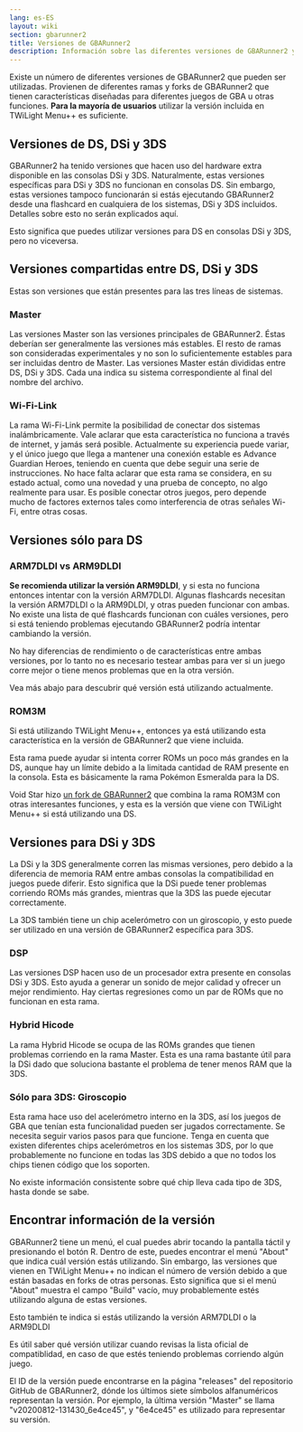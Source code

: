 ```yaml
---
lang: es-ES
layout: wiki
section: gbarunner2
title: Versiones de GBARunner2
description: Información sobre las diferentes versiones de GBARunner2 y sus usos
---
```



Existe un número de diferentes versiones de GBARunner2 que pueden ser utilizadas. Provienen de diferentes ramas y forks de GBARunner2 que tienen características diseñadas para diferentes juegos de GBA u otras funciones. **Para la mayoría de usuarios** utilizar la versión incluida en TWiLight Menu++ es suficiente.

## Versiones de DS, DSi y 3DS

GBARunner2 ha tenido versiones que hacen uso del hardware extra disponible en las consolas DSi y 3DS. Naturalmente, estas versiones específicas para DSi y 3DS no funcionan en consolas DS. Sin embargo, estas versiones tampoco funcionarán si estás ejecutando GBARunner2 desde una flashcard en cualquiera de los sistemas, DSi y 3DS incluidos. Detalles sobre esto no serán explicados aquí.

Esto significa que puedes utilizar versiones para DS en consolas DSi y 3DS, pero no viceversa.

## Versiones compartidas entre DS, DSi y 3DS

Estas son versiones que están presentes para las tres líneas de sistemas.

### Master

Las versiones Master son las versiones principales de GBARunner2. Éstas deberían ser generalmente las versiones más estables. El resto de ramas son consideradas experimentales y no son lo suficientemente estables para ser incluidas dentro de Master. Las versiones Master están divididas entre DS, DSi y 3DS. Cada una indica su sistema correspondiente al final del nombre del archivo.

### Wi-Fi-Link

La rama Wi-Fi-Link permite la posibilidad de conectar dos sistemas inalámbricamente. Vale aclarar que esta característica no funciona a través de internet, y jamás será posible. Actualmente su experiencia puede variar, y el único juego que llega a mantener una conexión estable es Advance Guardian Heroes, teniendo en cuenta que debe seguir una serie de instrucciones. No hace falta aclarar que esta rama se considera, en su estado actual, como una novedad y una prueba de concepto, no algo realmente para usar. Es posible conectar otros juegos, pero depende mucho de factores externos tales como interferencia de otras señales Wi-Fi, entre otras cosas.

## Versiones sólo para DS

### ARM7DLDI vs ARM9DLDI

**Se recomienda utilizar la versión ARM9DLDI**, y si esta no funciona entonces intentar con la versión ARM7DLDI. Algunas flashcards necesitan la versión ARM7DLDI o la ARM9DLDI, y otras pueden funcionar con ambas. No existe una lista de qué flashcards funcionan con cuáles versiones, pero si está teniendo problemas ejecutando GBARunner2 podría intentar cambiando la versión.

No hay diferencias de rendimiento o de características entre ambas versiones, por lo tanto no es necesario testear ambas para ver si un juego corre mejor o tiene menos problemas que en la otra versión.

Vea más abajo para descubrir qué versión está utilizando actualmente.

### ROM3M

Si está utilizando TWiLight Menu++, entonces ya está utilizando esta característica en la versión de GBARunner2 que viene incluida.

Esta rama puede ayudar si intenta correr ROMs un poco más grandes en la DS, aunque hay un límite debido a la limitada cantidad de RAM presente en la consola. Esta es básicamente la rama Pokémon Esmeralda para la DS.

Void Star hizo [un fork de GBARunner2](https://github.com/unresolvedsymbol/GBARunner2-DSL-Enhanced/releases) que combina la rama ROM3M con otras interesantes funciones, y esta es la versión que viene con TWiLight Menu++ si está utilizando una DS.

## Versiones para DSi y 3DS

La DSi y la 3DS generalmente corren las mismas versiones, pero debido a la diferencia de memoria RAM entre ambas consolas la compatibilidad en juegos puede diferir. Esto significa que la DSi puede tener problemas corriendo ROMs más grandes, mientras que la 3DS las puede ejecutar correctamente.

La 3DS también tiene un chip acelerómetro con un giroscopio, y esto puede ser utilizado en una versión de GBARunner2 específica para 3DS.

### DSP

Las versiones DSP hacen uso de un procesador extra presente en consolas DSi y 3DS. Esto ayuda a generar un sonido de mejor calidad y ofrecer un mejor rendimiento. Hay ciertas regresiones como un par de ROMs que no funcionan en esta rama.

### Hybrid Hicode

La rama Hybrid Hicode se ocupa de las ROMs grandes que tienen problemas corriendo en la rama Master. Esta es una rama bastante útil para la DSi dado que soluciona bastante el problema de tener menos RAM que la 3DS.

### Sólo para 3DS: Giroscopio

Esta rama hace uso del acelerómetro interno en la 3DS, así los juegos de GBA que tenían esta funcionalidad pueden ser jugados correctamente. Se necesita seguir varios pasos para que funcione. Tenga en cuenta que existen diferentes chips acelerómetros en los sistemas 3DS, por lo que probablemente no funcione en todas las 3DS debido a que no todos los chips tienen código que los soporten.

No existe información consistente sobre qué chip lleva cada tipo de 3DS, hasta donde se sabe.

## Encontrar información de la versión

GBARunner2 tiene un menú, el cual puedes abrir tocando la pantalla táctil y presionando el botón R. Dentro de este, puedes encontrar el menú "About" que indica cuál versión estás utilizando. Sin embargo, las versiones que vienen en TWiLight Menu++ no indican el número de versión debido a que están basadas en forks de otras personas. Esto significa que si el menú "About" muestra el campo "Build" vacío, muy probablemente estés utilizando alguna de estas versiones.

Esto también te indica si estás utilizando la versión ARM7DLDI o la ARM9DLDI

Es útil saber qué versión utilizar cuando revisas la lista oficial de compatiblidad, en caso de que estés teniendo problemas corriendo algún juego.

El ID de la versión puede encontrarse en la página "releases" del repositorio GitHub de GBARunner2, dónde los últimos siete símbolos alfanuméricos representan la versión. Por ejemplo, la última versión "Master" se llama "v20200812-131430_6e4ce45", y "6e4ce45" es utilizado para representar su versión.
